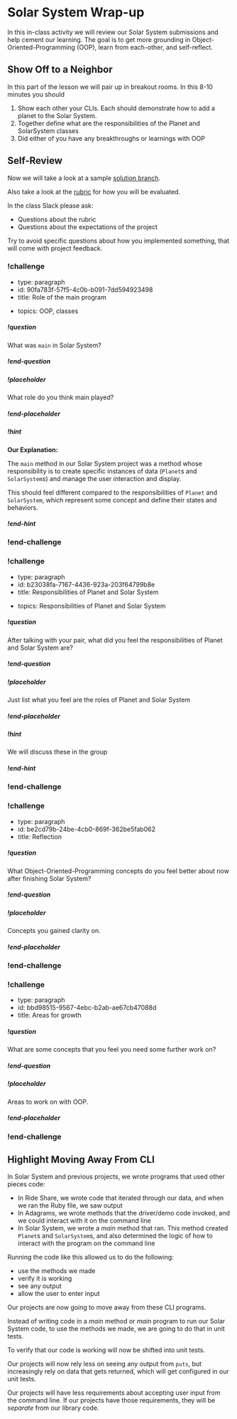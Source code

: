 # Solar System Wrap-up

In this in-class activity we will review our Solar System submissions and help cement our learning.  The goal is to get more grounding in Object-Oriented-Programming (OOP), learn from each-other, and self-reflect.

## Show Off to a Neighbor

In this part of the lesson we will pair up in breakout rooms.  In this 8-10 minutes you should

1. Show each other your CLIs.  Each should demonstrate how to add a planet to the Solar System.
1. Together define what are the responsibilities of the Planet and SolarSystem classes
1. Did either of you have any breakthroughs or learnings with OOP

## Self-Review

Now we will take a look at a sample [solution branch](https://github.com/ada-c14/solar-system/tree/c13-soln).  

Also take a look at the [rubric](https://github.com/ada-c14/solar-system/blob/c13-soln/feedback.md) for how you will be evaluated.  

In the class Slack please ask:

- Questions about the rubric
- Questions about the expectations of the project

Try to avoid specific questions about how you implemented something, that will come with project feedback.

<!-- >>>>>>>>>>>>>>>>>>>>>> BEGIN CHALLENGE >>>>>>>>>>>>>>>>>>>>>> -->
<!-- Replace everything in square brackets [] and remove brackets  -->

### !challenge

* type: paragraph
* id: 90fa783f-57f5-4c0b-b091-7dd594923498
* title: Role of the main program
<!-- * points: [1] (optional, the number of points for scoring as a checkpoint) -->
* topics: OOP, classes

##### !question

What was `main` in Solar System?

##### !end-question

##### !placeholder

What role do you think main played?

##### !end-placeholder

<!-- other optional sections -->
##### !hint

**Our Explanation:**

The `main` method in our Solar System project was a method whose responsibility is to create specific instances of data (`Planet`s and `SolarSystem`s) and manage the user interaction and display.

This should feel different compared to the responsibilities of `Planet` and `SolarSystem`, which represent some concept and define their states and behaviors.

##### !end-hint
<!-- !rubric - !end-rubric (markdown, instructors can see while scoring a checkpoint) -->

### !end-challenge

<!-- ======================= END CHALLENGE ======================= -->

<!-- >>>>>>>>>>>>>>>>>>>>>> BEGIN CHALLENGE >>>>>>>>>>>>>>>>>>>>>> -->
<!-- Replace everything in square brackets [] and remove brackets  -->

### !challenge

* type: paragraph
* id: b23038fa-7167-4436-923a-203f64799b8e
* title: Responsibilities of Planet and Solar System
<!-- * points: [1] (optional, the number of points for scoring as a checkpoint) -->
* topics: Responsibilities of Planet and Solar System

##### !question

After talking with your pair, what did you feel the responsibilities of Planet and Solar System are?

##### !end-question

##### !placeholder

Just list what you feel are the roles of Planet and Solar System

##### !end-placeholder

<!-- other optional sections -->
##### !hint

We will discuss these in the group

##### !end-hint
<!-- !rubric - !end-rubric (markdown, instructors can see while scoring a checkpoint) -->
<!-- !explanation - !end-explanation (markdown, students can see after answering correctly) -->

### !end-challenge

<!-- ======================= END CHALLENGE ======================= -->

<!-- >>>>>>>>>>>>>>>>>>>>>> BEGIN CHALLENGE >>>>>>>>>>>>>>>>>>>>>> -->
<!-- Replace everything in square brackets [] and remove brackets  -->

### !challenge

* type: paragraph
* id: be2cd79b-24be-4cb0-869f-362be5fab062
* title: Reflection
<!-- * points: [1] (optional, the number of points for scoring as a checkpoint) -->
<!-- * topics: [python, pandas] (optional the topics for analyzing points) -->

##### !question

What Object-Oriented-Programming concepts do you feel better about now after finishing Solar System?

##### !end-question

##### !placeholder

Concepts you gained clarity on.

##### !end-placeholder

<!-- other optional sections -->
<!-- !hint - !end-hint (markdown, users can see after a failed attempt) -->
<!-- !rubric - !end-rubric (markdown, instructors can see while scoring a checkpoint) -->
<!-- !explanation - !end-explanation (markdown, students can see after answering correctly) -->

### !end-challenge

<!-- ======================= END CHALLENGE ======================= -->

<!-- >>>>>>>>>>>>>>>>>>>>>> BEGIN CHALLENGE >>>>>>>>>>>>>>>>>>>>>> -->
<!-- Replace everything in square brackets [] and remove brackets  -->

### !challenge

* type: paragraph
* id: bbd98515-9567-4ebc-b2ab-ae67cb47088d
* title: Areas for growth
<!-- * points: [1] (optional, the number of points for scoring as a checkpoint) -->
<!-- * topics: [python, pandas] (optional the topics for analyzing points) -->

##### !question

What are some concepts that you feel you need some further work on?

##### !end-question

##### !placeholder

Areas to work on with OOP.

##### !end-placeholder

<!-- other optional sections -->
<!-- !hint - !end-hint (markdown, users can see after a failed attempt) -->
<!-- !rubric - !end-rubric (markdown, instructors can see while scoring a checkpoint) -->
<!-- !explanation - !end-explanation (markdown, students can see after answering correctly) -->

### !end-challenge

<!-- ======================= END CHALLENGE ======================= -->

## Highlight Moving Away From CLI

In Solar System and previous projects, we wrote programs that used other pieces code:

- In Ride Share, we wrote code that iterated through our data, and when we ran the Ruby file, we saw output
- In Adagrams, we wrote methods that the driver/demo code invoked, and we could interact with it on the command line
- In Solar System, we wrote a *main* method that ran. This method created `Planet`s and `SolarSystem`s, and also determined the logic of how to interact with the program on the command line

Running the code like this allowed us to do the following:

- use the methods we made
- verify it is working
- see any output
- allow the user to enter input

Our projects are now going to move away from these CLI programs.

Instead of writing code in a *main* method or *main* program to run our Solar System code, to use the methods we made, we are going to do that in unit tests.

To verify that our code is working will now be shifted into unit tests.

Our projects will now rely less on seeing any output from `puts`, but increasingly rely on data that gets returned, which will get configured in our unit tests.

Our projects will have less requirements about accepting user input from the command line. If our projects have those requirements, they will be _separate_ from our library code.
